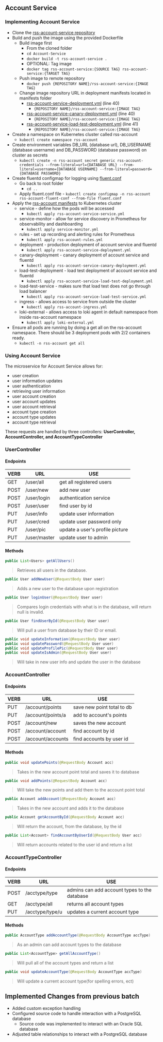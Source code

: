 ## Account Service

### Implementing Account Service

- Clone the [rss-account-service repository](https://github.com/rss-sre-1/rss-account-service)
- Build and push the image using the provided Dockerfile
	- Build image first
		- From the cloned folder
		- `cd Account-Service`
		- `docker build -t rss-account-service .`
		- OPTIONAL: Tag image
		- `docker tag rss-account-service:{SOURCE TAG} rss-account-service:{TARGET TAG}`
	- Push image to remote repository
	  - `docker push {REPOSITORY NAME}/rss-account-service:{IMAGE TAG}`
	- Change image repository URL in deployment manifests located in manifests folder
		- [rss-account-service-deployment.yml](https://github.com/rss-sre-1/rss-account-service/blob/master/manifests/rss-account-service-deployment.yml) (line 40)
			- `{REPOSITORY NAME}/rss-account-service:{IMAGE TAG}`
		- [rss-account-service-canary-deployment.yml](https://github.com/rss-sre-1/rss-account-service/blob/master/manifests/rss-account-service-canary-deployment.yml) (line 40)
			- `{REPOSITORY NAME}/rss-account-service:{IMAGE TAG}`
		- [rss-account-service-load-test-deployment.yml](https://github.com/rss-sre-1/rss-account-service/blob/master/manifests/rss-account-service-load-test-deployment.yml) (line 41)
			- `{REPOSITORY NAME}/rss-account-service:{IMAGE TAG}`
- Create a namespace on Kubernetes cluster called rss-account
	- `kubectl create namespace rss-account`
- Create environment variables DB_URL (database url), DB_USERNAME (database username) and DB_PASSWORD (database password) on cluster as secrets
	- `kubectl create -n rss-account secret generic rss-account-credentials --from-literal=url={DATABASE URL} --from-literal=username={DATABASE USERNAME} --from-literal=password={DATABASE PASSWORD}`
- Create fluentd configmap for logging using [fluent.conf](https://github.com/rss-sre-1/rss-account-service/blob/master/manifests/fluent.conf)
  - Go back to root folder
  	- `cd ..`
  - Apply fluent.conf file
		- `kubectl create configmap -n rss-account rss-account-fluent-conf --from-file fluent.conf`
- Apply the [rss-account manifests](https://github.com/rss-sre-1/rss-account-service/tree/master/manifests) to Kubernetes cluster
  - service - define how the pods will be accessed
  	- `kubectl apply rss-account-service-service.yml`
  - service-monitor - allow for service discovery in Prometheus for observability and dashboarding
  	- `kubectl apply service-monitor.yml` 
  - rules - set up recording and alerting rules for Prometheus 
  	- `kubectl apply rss-account-rules.yml`  
  - deployment - production deployment of account service and fluentd
  	- `kubectl apply rss-account-service-deployment.yml` 
  - canary-deployment - canary deployment of account service and fluentd
  	- `kubectl apply rss-account-service-canary-deployment.yml`
  - load-test-deployment - load test deployment of account service and fluentd
  	- `kubectl apply rss-account-service-load-test-deployment.yml`
  - load-test-service - makes sure that load test does not go through load balancer
  	- `kubectl apply rss-account-service-load-test-service.yml` 
  - ingress - allows access to service from outside the cluster  
  	- `kubectl apply rss-account-ingress.yml`   
  - loki-external - allows access to loki agent in default namespace from inside rss-account namespace
   	- `kubectl apply loki-external.yml`
- Ensure all pods are running by doing a get all on the rss-account namespace. There should be 3 deployment pods with 2/2 containers ready.
  - `kubectl -n rss-account get all`

### Using Account Service

The microservice for Account Service allows for:

- user creation
- user information updates
- user authentication
- retrieving user information
- user account creation
- user account updates
- user account retrieval
- account type creation
- account type updates
- account type retrieval

These requests are handled by three controllers: **UserController, AccountController, and AccountTypeController** 

### UserController

#### Endpoints
VERB | URL | USE
--- | --- | ---
GET | /user/all | get all registered users
POST | /user/new | add new user
POST | /user/login | authentication service
POST | /user/user | find user by id
PUT | /user/info | update user information
PUT | /user/cred | update user password only
PUT | /user/pic | update a user's profile picture
PUT | /user/master | update user to admin

#### Methods

```java
public List<Users> getAllUsers()
```

> Retrieves all users in the database.

```java
public User addNewUser(@RequestBody User user)
```

> Adds a new user to the database upon registration

```java
public User loginUser(@RequestBody User user)
```

> Compares login credentials with what is in the database, will return null is invalid.

```java
public User findUserById(@RequestBody User user)
```

> Will pull a user from database by their ID or email.

``` java
public void updateInformation(@RequestBody User user)
public void updatePassword(@RequestBody User user)
public void updateProfilePic(@RequestBody User user)
public void updateIsAdmin(@RequestBody User user)
```

> Will take in new user info and update the user in the database

### AccountController

#### Endpoints
VERB | URL | USE
--- | --- | ---
PUT | /account/points | save new point total to db
PUT | /account/points/a | add to account's points
POST | /account/new | saves the new account
POST | /account/account | find account by id
POST | /account/accounts | find accounts by user id

#### Methods

```java
public void updatePoints(@RequestBody Account acc)
```

> Takes in the new account point total and saves it to database

``` java
public void addPoints(@RequestBody Account acc)
```

> Will take the new points and add them to the account point total

``` java
public Account addAccount(@RequestBody Account acc)
```

> Takes in the new account and adds it to the database

``` java
public Account getAccountById(@RequestBody Account acc)
```

> Will return the account, from the database, by the id

``` java
public List<Account> findAccountByUserId(@RequestBody User acc)
```

> Will return accounts related to the user id and return a list

### AccountTypeController

#### Endpoints

VERB | URL | USE
--- | --- | ---
POST | /acctype/type | admins can add account types to the database
GET | /acctype/all | returns all account types
PUT | /acctype/type/u | updates a current account type


#### Methods

``` java
public AccountType addAccountType(@RequestBody AccountType accType)
```

> As an admin can add account types to the database

``` java
public List<AccountType> getAllAccountType()
```

> Will pull all of the account types and return a list

``` java
public void updateAccountType(@RequestBody AccountType accType)
```

> Will update a current account type(for spelling errors, ect)

## Implemented Changes from previous batch

- Added custom exception handling
- Configured source code to handle interaction with a PostgreSQL database
	- Source code was implemented to interact with an Oracle SQL database
- Adjusted table relationships to interact with a PostgreSQL database
